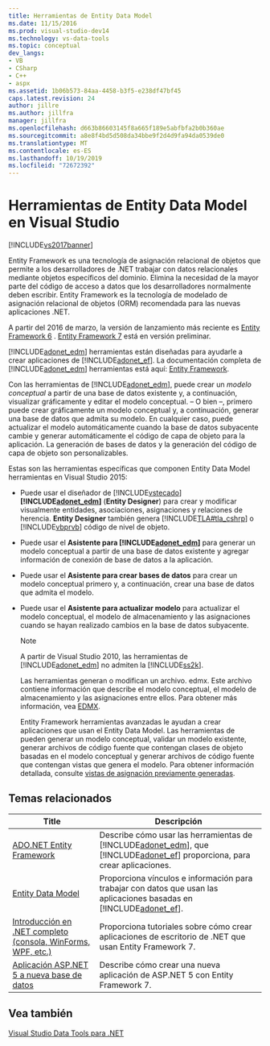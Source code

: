 ```yaml
---
title: Herramientas de Entity Data Model
ms.date: 11/15/2016
ms.prod: visual-studio-dev14
ms.technology: vs-data-tools
ms.topic: conceptual
dev_langs:
- VB
- CSharp
- C++
- aspx
ms.assetid: 1b06b573-84aa-4458-b3f5-e238df47bf45
caps.latest.revision: 24
author: jillre
ms.author: jillfra
manager: jillfra
ms.openlocfilehash: d663b86603145f8a665f189e5abfbfa2b0b360ae
ms.sourcegitcommit: a8e8f4bd5d508da34bbe9f2d4d9fa94da0539de0
ms.translationtype: MT
ms.contentlocale: es-ES
ms.lasthandoff: 10/19/2019
ms.locfileid: "72672392"
---
```

# <a name="entity-data-model-tools-in-visual-studio"></a>Herramientas de Entity Data Model en Visual Studio
[!INCLUDE[vs2017banner](../includes/vs2017banner.md)]

Entity Framework es una tecnología de asignación relacional de objetos que permite a los desarrolladores de .NET trabajar con datos relacionales mediante objetos específicos del dominio. Elimina la necesidad de la mayor parte del código de acceso a datos que los desarrolladores normalmente deben escribir. Entity Framework es la tecnología de modelado de asignación relacional de objetos (ORM) recomendada para las nuevas aplicaciones .NET.

 A partir del 2016 de marzo, la versión de lanzamiento más reciente es [Entity Framework 6](https://msdn.microsoft.com/data/ef) . [Entity Framework 7](https://docs.efproject.net/en/latest/) está en versión preliminar.

 [!INCLUDE[adonet_edm](../includes/adonet-edm-md.md)] herramientas están diseñadas para ayudarle a crear aplicaciones de [!INCLUDE[adonet_ef](../includes/adonet-ef-md.md)]. La documentación completa de [!INCLUDE[adonet_edm](../includes/adonet-edm-md.md)] herramientas está aquí: [Entity Framework](https://msdn.microsoft.com/data/jj590134).

 Con las herramientas de [!INCLUDE[adonet_edm](../includes/adonet-edm-md.md)], puede crear un *modelo conceptual* a partir de una base de datos existente y, a continuación, visualizar gráficamente y editar el modelo conceptual. – O bien –, primero puede crear gráficamente un modelo conceptual y, a continuación, generar una base de datos que admita su modelo. En cualquier caso, puede actualizar el modelo automáticamente cuando la base de datos subyacente cambie y generar automáticamente el código de capa de objeto para la aplicación. La generación de bases de datos y la generación del código de capa de objeto son personalizables.

 Estas son las herramientas específicas que componen Entity Data Model herramientas en Visual Studio 2015:

- Puede usar el diseñador de [!INCLUDE[vstecado](../includes/vstecado-md.md)] **[!INCLUDE[adonet_edm](../includes/adonet-edm-md.md)]** (**Entity Designer**) para crear y modificar visualmente entidades, asociaciones, asignaciones y relaciones de herencia. **Entity Designer** también genera [!INCLUDE[TLA#tla_cshrp](../includes/tlasharptla-cshrp-md.md)] o [!INCLUDE[vbprvb](../includes/vbprvb-md.md)] código de nivel de objeto.

- Puede usar el **Asistente para [!INCLUDE[adonet_edm](../includes/adonet-edm-md.md)]** para generar un modelo conceptual a partir de una base de datos existente y agregar información de conexión de base de datos a la aplicación.

- Puede usar el **Asistente para crear bases de datos** para crear un modelo conceptual primero y, a continuación, crear una base de datos que admita el modelo.

- Puede usar el **Asistente para actualizar modelo** para actualizar el modelo conceptual, el modelo de almacenamiento y las asignaciones cuando se hayan realizado cambios en la base de datos subyacente.

  > [!NOTE]
  > A partir de Visual Studio 2010, las herramientas de [!INCLUDE[adonet_edm](../includes/adonet-edm-md.md)] no admiten la [!INCLUDE[ss2k](../includes/ss2k-md.md)].

  Las herramientas generan o modifican un archivo. edmx. Este archivo contiene información que describe el modelo conceptual, el modelo de almacenamiento y las asignaciones entre ellos. Para obtener más información, vea [EDMX](https://msdn.microsoft.com/data/jj650889.aspx).

  Entity Framework herramientas avanzadas le ayudan a crear aplicaciones que usan el Entity Data Model. Las herramientas de pueden generar un modelo conceptual, validar un modelo existente, generar archivos de código fuente que contengan clases de objeto basadas en el modelo conceptual y generar archivos de código fuente que contengan vistas que genera el modelo. Para obtener información detallada, consulte [vistas de asignación previamente generadas](https://msdn.microsoft.com/data/dn469601.aspx).

## <a name="related-topics"></a>Temas relacionados

|Title|Descripción|
|-----------|-----------------|
|[ADO.NET Entity Framework](https://msdn.microsoft.com/library/a437041f-6899-4ae7-96ce-aabf528d7205)|Describe cómo usar las herramientas de [!INCLUDE[adonet_edm](../includes/adonet-edm-md.md)], que [!INCLUDE[adonet_ef](../includes/adonet-ef-md.md)] proporciona, para crear aplicaciones.|
|[Entity Data Model](https://msdn.microsoft.com/library/2dda3d5b-4582-4ba0-a91d-fcd7a1498137)|Proporciona vínculos e información para trabajar con datos que usan las aplicaciones basadas en [!INCLUDE[adonet_ef](../includes/adonet-ef-md.md)].|
|[Introducción en .NET completo (consola, WinForms, WPF, etc.)](/ef/ef6/get-started)|Proporciona tutoriales sobre cómo crear aplicaciones de escritorio de .NET que usan Entity Framework 7.|
|[Aplicación ASP.NET 5 a nueva base de datos](https://docs.efproject.net/en/latest/platforms/aspnetcore/new-db.html)|Describe cómo crear una nueva aplicación de ASP.NET 5 con Entity Framework 7.|

## <a name="see-also"></a>Vea también
 [Visual Studio Data Tools para .NET](../data-tools/visual-studio-data-tools-for-dotnet.md)
